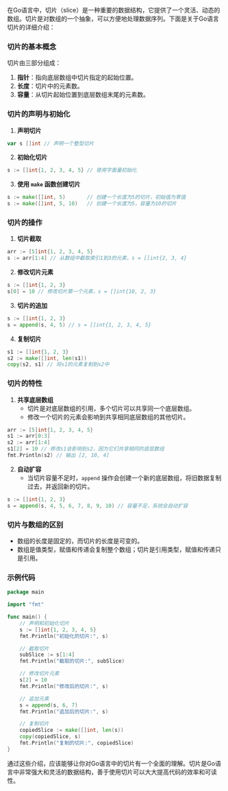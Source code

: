 在Go语言中，切片（slice）是一种重要的数据结构，它提供了一个灵活、动态的数组。切片是对数组的一个抽象，可以方便地处理数据序列。下面是关于Go语言切片的详细介绍：

### 切片的基本概念

切片由三部分组成：
1. **指针**：指向底层数组中切片指定的起始位置。
2. **长度**：切片中的元素数。
3. **容量**：从切片起始位置到底层数组末尾的元素数。

### 切片的声明与初始化

1. **声明切片**
```go
var s []int // 声明一个整型切片
```

2. **初始化切片**
```go
s := []int{1, 2, 3, 4, 5} // 使用字面量初始化
```

3. **使用 `make` 函数创建切片**
```go
s := make([]int, 5)       // 创建一个长度为5的切片，初始值为零值
s := make([]int, 5, 10)   // 创建一个长度为5，容量为10的切片
```

### 切片的操作

1. **切片截取**
```go
arr := [5]int{1, 2, 3, 4, 5}
s := arr[1:4] // 从数组中截取索引1到3的元素，s = []int{2, 3, 4}
```

2. **修改切片元素**
```go
s := []int{1, 2, 3}
s[0] = 10 // 修改切片第一个元素，s = []int{10, 2, 3}
```

3. **切片的追加**
```go
s := []int{1, 2, 3}
s = append(s, 4, 5) // s = []int{1, 2, 3, 4, 5}
```

4. **复制切片**
```go
s1 := []int{1, 2, 3}
s2 := make([]int, len(s1))
copy(s2, s1) // 将s1的元素复制到s2中
```

### 切片的特性

1. **共享底层数组**
    - 切片是对底层数组的引用，多个切片可以共享同一个底层数组。
    - 修改一个切片的元素会影响到共享相同底层数组的其他切片。

```go
arr := [5]int{1, 2, 3, 4, 5}
s1 := arr[0:3]
s2 := arr[1:4]
s1[2] = 10 // 修改s1会影响到s2，因为它们共享相同的底层数组
fmt.Println(s2) // 输出 [2, 10, 4]
```

2. **自动扩容**
    - 当切片容量不足时，`append` 操作会创建一个新的底层数组，将旧数据复制过去，并返回新的切片。

```go
s := []int{1, 2, 3}
s = append(s, 4, 5, 6, 7, 8, 9, 10) // 容量不足，系统会自动扩容
```

### 切片与数组的区别

- 数组的长度是固定的，而切片的长度是可变的。
- 数组是值类型，赋值和传递会复制整个数组；切片是引用类型，赋值和传递只是引用。

### 示例代码

```go
package main

import "fmt"

func main() {
    // 声明和初始化切片
    s := []int{1, 2, 3, 4, 5}
    fmt.Println("初始化的切片:", s)

    // 截取切片
    subSlice := s[1:4]
    fmt.Println("截取的切片:", subSlice)

    // 修改切片元素
    s[2] = 10
    fmt.Println("修改后的切片:", s)

    // 追加元素
    s = append(s, 6, 7)
    fmt.Println("追加后的切片:", s)

    // 复制切片
    copiedSlice := make([]int, len(s))
    copy(copiedSlice, s)
    fmt.Println("复制的切片:", copiedSlice)
}
```

通过这些介绍，应该能够让你对Go语言中的切片有一个全面的理解。切片是Go语言中非常强大和灵活的数据结构，善于使用切片可以大大提高代码的效率和可读性。